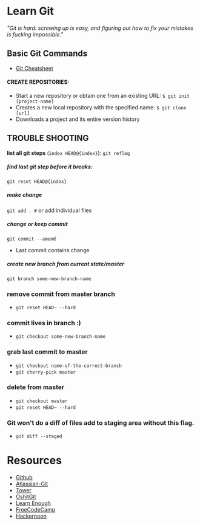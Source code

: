 # **Learn** Git

_"Git is hard: screwing up is easy, and figuring out how to fix your mistakes is fucking impossible."_  

## Basic Git Commands
- [Git Cheatsheet](https://services.github.com/on-demand/downloads/github-git-cheat-sheet.pdf)

#### CREATE REPOSITORIES: 
- Start a new repository or obtain one from an existing URL: `$ git init [project-name]`
- Creates a new local repository with the specified name: `$ git clone [url]`
- Downloads a project and its entire version history

## TROUBLE SHOOTING
__list all git steps__ (`index HEAD@{index}`):
`git reflog`
##### find __last git step before it breaks__:
`git reset HEAD@{index}`
##### make change
`git add . #` or add individual files
##### change or keep commit 
`git commit --amend`
- Last commit contains change
##### create new branch from current state/master
`git branch some-new-branch-name`
### remove commit from master branch
- `git reset HEAD~ --hard`
### commit lives in branch :)
- `git checkout some-new-branch-name`
### grab last commit to master
- `git checkout name-of-the-correct-branch`
- `git cherry-pick master`
### delete from master
- `git checkout master`
- `git reset HEAD~ --hard`
### Git won't do a diff of files add to staging area without this flag. 
- `git diff --staged`

# Resources
- [Github](https://try.github.io/)
- [Atlassian-Git](https://www.atlassian.com/git/tutorials)
- [Tower](https://www.git-tower.com/learn/)
- [OshitGit](http://ohshitgit.com/)
- [Learn Enough](https://www.learnenough.com/git-tutorial)
- [FreeCodeCamp](https://medium.freecodecamp.org/how-you-can-learn-git-and-github-while-youre-learning-to-code-7a592ea287ba)
- [Hackernoon](https://hackernoon.com/git-merge-vs-rebase-whats-the-diff-76413c117333)
